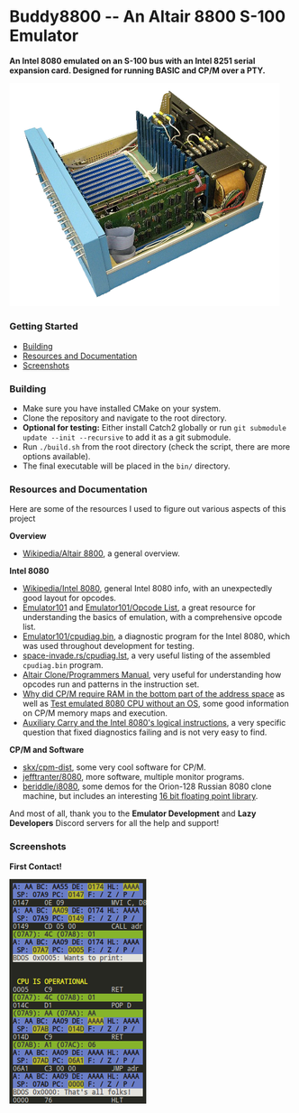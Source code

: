 # Buddy8800 -- An Altair 8800 S-100 Emulator

**An Intel 8080 emulated on an S-100 bus with an Intel 8251 serial expansion card. Designed for running BASIC and CP/M over a PTY.**

<img src=altair-wikipedia-public-domain.webp width=480>

### Getting Started

+ [Building](#building)
+ [Resources and Documentation](#resources-and-documentation)
+ [Screenshots](#screenshots)

### Building

+ Make sure you have installed CMake on your system.
+ Clone the repository and navigate to the root directory.
+ **Optional for testing:** Either install Catch2 globally or run `git submodule update --init --recursive` to add it as a git submodule.
+ Run `./build.sh` from the root directory (check the script, there are more options available).
+ The final executable will be placed in the `bin/` directory.

### Resources and Documentation

Here are some of the resources I used to figure out various aspects of this project

**Overview**

+ [Wikipedia/Altair 8800](https://en.wikipedia.org/wiki/Altair_8800), a general overview.

**Intel 8080**

+ [Wikipedia/Intel 8080](https://en.wikipedia.org/wiki/Intel_8080), general Intel 8080 info, with an unexpectedly good layout for opcodes.
+ [Emulator101](http://www.emulator101.com/) and [Emulator101/Opcode List](http://www.emulator101.com/reference/8080-by-opcode.html), a great resource for understanding the basics of emulation, with a comprehensive opcode list.
+ [Emulator101/cpudiag.bin](http://www.emulator101.com/files/cpudiag.bin), a diagnostic program for the Intel 8080, which was used throughout development for testing.
+ [space-invade.rs/cpudiag.lst](https://github.com/cbeust/space-invade.rs/blob/main/emulator/cpudiag.lst), a very useful listing of the assembled `cpudiag.bin` program.
+ [Altair Clone/Programmers Manual](https://altairclone.com/downloads/manuals/8080%20Programmers%20Manual.pdf), very useful for understanding how opcodes run and patterns in the instruction set.
+ [Why did CP/M require RAM in the bottom part of the address space](https://retrocomputing.stackexchange.com/questions/6442/why-did-cp-m-require-ram-in-the-bottom-part-of-the-address-space) as well as [Test emulated 8080 CPU without an OS](https://retrocomputing.stackexchange.com/questions/9361/test-emulated-8080-cpu-without-an-os), some good information on CP/M memory maps and execution.
+ [Auxiliary Carry and the Intel 8080's logical instructions](https://retrocomputing.stackexchange.com/questions/14977/auxiliary-carry-and-the-intel-8080s-logical-instructions), a very specific question that fixed diagnostics failing and is not very easy to find.

**CP/M and Software**

+ [skx/cpm-dist](https://github.com/skx/cpm-dist), some very cool software for CP/M.
+ [jefftranter/8080](https://github.com/jefftranter/8080), more software, multiple monitor programs.
+ [beriddle/i8080](https://github.com/beriddle/i8080), some demos for the Orion-128 Russian 8080 clone machine, but includes an interesting [16 bit floating point library](https://github.com/beriddle/i8080/tree/master/FP16).

And most of all, thank you to the **Emulator Development** and **Lazy Developers** Discord servers for all the help and support!

### Screenshots

**First Contact!**

![The first time the 8080 diagnostics ran to the end!](cpu-is-operational.png)
